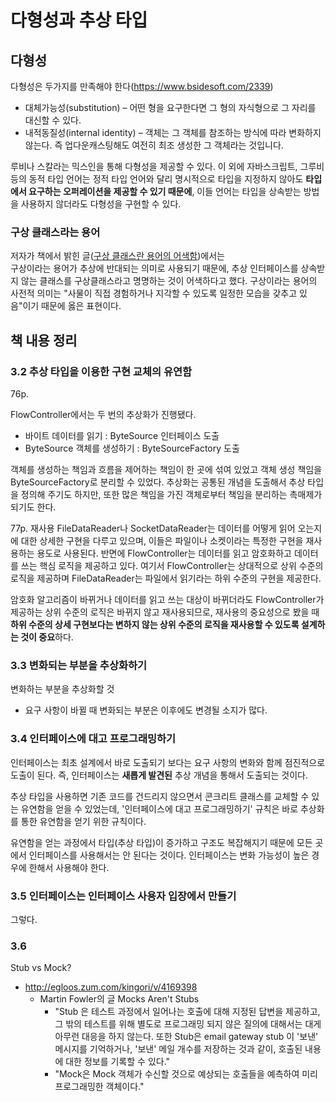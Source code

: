 # 다형성과 추상 타입

## 다형성

다형성은 두가지를 만족해야 한다(https://www.bsidesoft.com/2339)
- 대체가능성(substitution) – 어떤 형을 요구한다면 그 형의 자식형으로 그 자리를 대신할 수 있다.
- 내적동질성(internal identity) – 객체는 그 객체를 참조하는 방식에 따라 변화하지 않는다. 즉 업다운캐스팅해도 여전히 최조 생성한 그 객체라는 것입니다.

루비나 스칼라는 믹스인을 통해 다형성을 제공할 수 있다. 이 외에 자바스크립트, 그루비 등의 동적 타입 언어는 정적 타입 언어와 달리 명시적으로 타입을 지정하지 않아도 **타입에서 요구하는 오퍼레이션을 제공할 수 있기 때문에**, 이들 언어는 타입을 상속받는 방법을 사용하지 않더라도 다형성을 구현할 수 있다.

### 구상 클래스라는 용어
저자가 책에서 밝힌 글([구상 클래스란 용어의 어색함](https://javacan.tistory.com/253))에서는  
구상이라는 용어가 추상에 반대되는 의미로 사용되기 때문에, 추상 인터페이스를 상속받지 않는 클래스를 구상클래스라고 명명하는 것이 어색하다고 했다.
구상이라는 용어의 사전적 의미는 "사물이 직접 경험하거나 지각할 수 있도록 일정한 모습을 갖추고 있음"이기 때문에 옳은 표현이다.

## 책 내용 정리

### 3.2 추상 타입을 이용한 구현 교체의 유연함

76p.

FlowController에서는 두 번의 추상화가 진행됐다.
- 바이트 데이터를 읽기 : ByteSource 인터페이스 도출
- ByteSource 객체를 생성하기 : ByteSourceFactory 도출

객체를 생성하는 책임과 흐름을 제어하는 책임이 한 곳에 섞여 있었고 객체 생성 책임을 ByteSourceFactory로 분리할 수 있었다.
추상화는 공통된 개념을 도출해서 추상 타입을 정의해 주기도 하지만, 또한 많은 책임을 가진 객체로부터 책임을 분리하는 촉매제가 되기도 한다.

77p. 재사용
FileDataReader나 SocketDataReader는 데이터를 어떻게 읽어 오는지에 대한 상세한 구현을 다루고 있으며, 이들은 파일이나 소켓이라는 특정한 구현을 재사용하는 용도로 사용된다. 반면에 FlowController는 데이터를 읽고 암호화하고 데이터를 쓰는 핵심 로직을 제공하고 있다. 여기서 FlowController는 상대적으로 상위 수준의 로직을 제공하며 FileDataReader는 파일에서 읽기라는 하위 수준의 구현을 제공한다.

암호화 알고리즘이 바뀌거나 데이터를 읽고 쓰는 대상이 바뀌더라도 FlowController가 제공하는 상위 수준의 로직은 바뀌지 않고 재사용되므로, 재사용의 중요성으로 봤을 때 **하위 수준의 상세 구현보다는 변하지 않는 상위 수준의 로직을 재사용할 수 있도록 설계하는 것이 중요**하다.

### 3.3 변화되는 부분을 추상화하기

변화하는 부분을 추상화할 것
- 요구 사항이 바뀔 때 변화되는 부분은 이후에도 변경될 소지가 많다.

### 3.4 인터페이스에 대고 프로그래밍하기

인터페이스는 최초 설계에서 바로 도출되기 보다는 요구 사항의 변화와 함께 점진적으로 도출이 된다. 즉, 인터페이스는 **새롭게 발견된** 추상 개념을 통해서 도출되는 것이다.

추상 타입을 사용하면 기존 코드를 건드리지 않으면서 콘크리트 클래스를 교체할 수 있는 유연함을 얻을 수 있었는데, '인터페이스에 대고 프로그래밍하기' 규칙은 바로 추상화를 통한 유연함을 얻기 위한 규칙이다.

유연함을 얻는 과정에서 타입(추상 타입)이 증가하고 구조도 복잡해지기 때문에 모든 곳에서 인터페이스를 사용해서는 안 된다는 것이다. 인터페이스는 변화 가능성이 높은 경우에 한해서 사용해야 한다.

### 3.5 인터페이스는 인터페이스 사용자 입장에서 만들기

그렇다.

### 3.6 

Stub vs Mock?
- http://egloos.zum.com/kingori/v/4169398
    - Martin Fowler의 글 Mocks Aren't Stubs
        - "Stub 은 테스트 과정에서 일어나는 호출에 대해 지정된 답변을 제공하고, 그 밖의 테스트를 위해 별도로 프로그래밍 되지 않은 질의에 대해서는 대게 아무런 대응을 하지 않는다. 또한 Stub은 email gateway stub 이 '보낸' 메시지를 기억하거나, '보낸' 메일 개수를 저장하는 것과 같이, 호출된 내용에 대한 정보를 기록할 수 있다."
        - "Mock은 Mock 객체가 수신할 것으로 예상되는 호출들을 예측하여 미리 프로그래밍한 객체이다."























